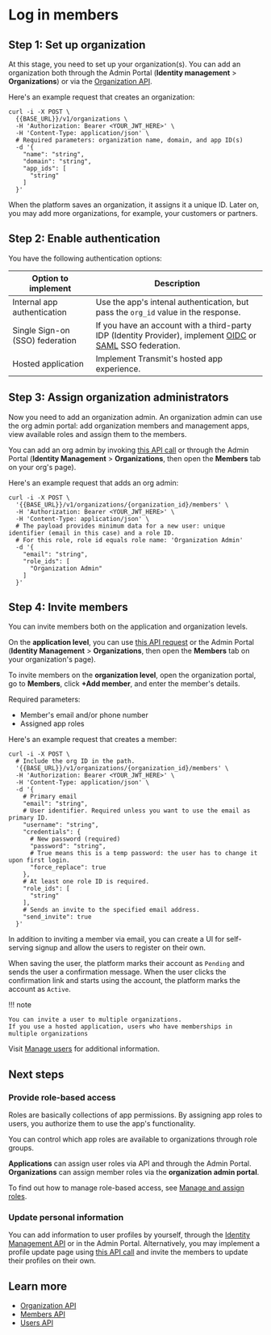 # Log in members   

## Step 1: Set up organization  

At this stage, you need to set up your organization(s). You can add an organization both through the Admin Portal (**Identity management** > **Organizations**) or via the [Organization API](/openapi/user/organizations/).

Here's an example request that creates an organization:  

```shell
curl -i -X POST \
  {{BASE_URL}}/v1/organizations \
  -H 'Authorization: Bearer <YOUR_JWT_HERE>' \
  -H 'Content-Type: application/json' \
  # Required parameters: organization name, domain, and app ID(s)
  -d '{
    "name": "string",
    "domain": "string",
    "app_ids": [
      "string"
    ]
  }'
```

When the platform saves an organization, it assigns it a unique ID. Later on, you may add more organizations, for example, your customers or partners.  

## Step 2: Enable authentication  


You have the following authentication options:  

Option to implement | Description 
---|---
Internal app authentication | Use the app's intenal authentication, but pass the `org_id` value in the response.  
Single Sign-on (SSO) federation | If you have an account with a third-party IDP (Identity Provider), implement [OIDC](/guides/user/sso_login_oidc_idp.md) or [SAML](/guides/user/sso_login_saml_idp.md) SSO federation. 
Hosted application | Implement Transmit's hosted app experience.   


## Step 3: Assign organization administrators 


Now you need to add an organization admin. An organization admin can use the org admin portal: add organization members and management apps, view available roles and assign them to the members. 

You can add an org admin by invoking [this API call](/openapi/user/members/#operation/createOrAssignMember) or through the Admin Portal (**Identity Management** > **Organizations**, then open the **Members** tab on your org's page). 

Here's an example request that adds an org admin:  

```console 
curl -i -X POST \
  '{{BASE_URL}}/v1/organizations/{organization_id}/members' \
  -H 'Authorization: Bearer <YOUR_JWT_HERE>' \
  -H 'Content-Type: application/json' \
  # The payload provides minimum data for a new user: unique identifier (email in this case) and a role ID.
  # For this role, role id equals role name: 'Organization Admin'
  -d '{
    "email": "string",
    "role_ids": [
      "Organization Admin"
    ]
  }'

```

## Step 4: Invite members


You can invite members both on the application and organization levels. 

On the **application level**, you can use [this API request](/openapi/user/members/#operation/createOrAssignMember) or the Admin Portal (**Identity Management** > **Organizations**, then open the **Members** tab on your organization's page). 

To invite members on the **organization level**, open the organization portal, go to **Members**, click **+Add member**, and enter the member's details.  

Required parameters: 

- Member's email and/or phone number  
- Assigned app roles  

Here's an example request that creates a member:  

```shell
curl -i -X POST \
  # Include the org ID in the path. 
  '{{BASE_URL}}/v1/organizations/{organization_id}/members' \
  -H 'Authorization: Bearer <YOUR_JWT_HERE>' \
  -H 'Content-Type: application/json' \
  -d '{
    # Primary email
    "email": "string",
    # User identifier. Required unless you want to use the email as primary ID. 
    "username": "string",
    "credentials": {
      # New password (required)
      "password": "string",
      # True means this is a temp password: the user has to change it upon first login.
      "force_replace": true
    },
    # At least one role ID is required. 
    "role_ids": [
      "string"
    ],
    # Sends an invite to the specified email address. 
    "send_invite": true
  }'
```

In addition to inviting a member via email, you can create a UI for self-serving signup and allow the users to register on their own.  

When saving the user, the platform marks their account as `Pending` and sends the user a confirmation message. When the user clicks the confirmation link and starts using the account, the platform marks the account as `Active`.  

!!! note

    You can invite a user to multiple organizations.
    If you use a hosted application, users who have memberships in multiple organizations 

Visit [Manage users]() for additional information.  

## Next steps  

### Provide role-based access  

Roles are basically collections of app permissions. By assigning app roles to users, you authorize them to use the app's functionality.  

You can control which app roles are available to organizations through role groups. 

**Applications** can assign user roles via API and through the Admin Portal.  
**Organizations** can assign member roles via the **organization admin portal**.  

To find out how to manage role-based access, see [Manage and assign roles](manage-roles.md).  

### Update personal information  

You can add information to user profiles by yourself, through the [Identity Management API]() or in the Admin Portal. Alternatively, you may implement a profile update page using [this API call]() and invite the members to update their profiles on their own.  

<!-- ### Set up authentication experience  

Our B2B solution enables you to enhance users' authentication experiences, and oversee organizational information. The solution is compatible with third-party social and business Identity Providers (IDPs) such as Google, Okta, and others. Or you can use it with Transmit's own Identity Provider for added benefits.

### More capabilities for Transmit IDP consumers  

Many of the things you can do next depend on your business configuration and technical assets. For example, if you use Transmit's hosted app, you can use the Experiences Manager that enables you to define the authentication journey through parameters:

- User identifier 
- Required personal information fields   
- Primary and secondary authentication methods: password, passcode, SMS OTP, email OTP, email magic link, socials 
- Multi-factor authentication options  

Talk to your account manager to find out how to take advantage of these technical capabilities.    -->

## Learn more  

- [Organization API]()  
- [Members API]()  
- [Users API]()  
